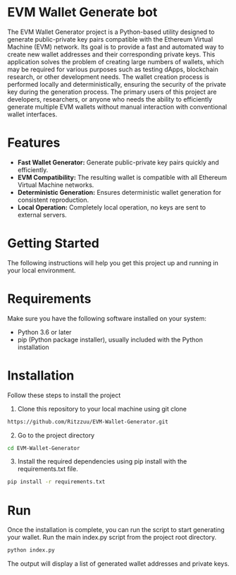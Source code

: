 # EVM Wallet Generate bot
The EVM Wallet Generator project is a Python-based utility designed to generate public-private key pairs compatible with the Ethereum Virtual Machine (EVM) network. Its goal is to provide a fast and automated way to create new wallet addresses and their corresponding private keys. This application solves the problem of creating large numbers of wallets, which may be required for various purposes such as testing dApps, blockchain research, or other development needs. The wallet creation process is performed locally and deterministically, ensuring the security of the private key during the generation process. The primary users of this project are developers, researchers, or anyone who needs the ability to efficiently generate multiple EVM wallets without manual interaction with conventional wallet interfaces.

# Features
* **Fast Wallet Generator:** Generate public-private key pairs quickly and efficiently.
* **EVM Compatibility:** The resulting wallet is compatible with all Ethereum Virtual Machine networks.
* **Deterministic Generation:** Ensures deterministic wallet generation for consistent reproduction.
* **Local Operation:** Completely local operation, no keys are sent to external servers.
# Getting Started
The following instructions will help you get this project up and running in your local environment.
# Requirements
Make sure you have the following software installed on your system: 
* Python 3.6 or later
* pip (Python package installer), usually included with the Python installation
# Installation
Follow these steps to install the project
1. Clone this repository to your local machine using git clone
```bash
https://github.com/Ritzzuu/EVM-Wallet-Generator.git
```
2. Go to the project directory
```bash
cd EVM-Wallet-Generator
```
3. Install the required dependencies using pip install with the requirements.txt file.
```bash
pip install -r requirements.txt
```
# Run
Once the installation is complete, you can run the script to start generating your wallet. Run the main index.py script from the project root directory.
```bash
python index.py
```
The output will display a list of generated wallet addresses and private keys.
